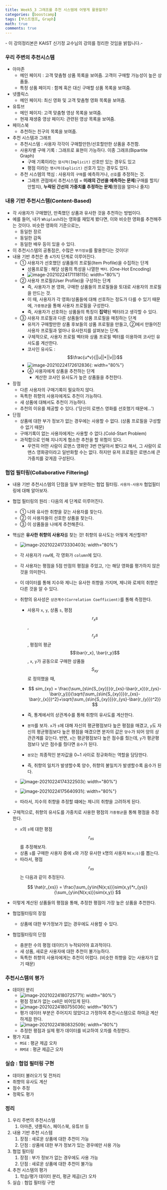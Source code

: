 ```yaml
---
title: Week5_3 그래프를 추천 시스템에 어떻게 활용할까?
categories: [boostcamp]
tags: [부스트캠프, Graph]
math: true
comments: true
---
```


\- 이 강의정리본은 KAIST 신기정 교수님의 강의를 정리한 것임을 밝힙니다.\- 

### 우리 주변의 추천시스템

- 아마존
  - 메인 페이지 : 고객 맞춤형 상품 목록을 보여줌. 고객이 구매할 가능성이 높은 상품들.
  - 특정 상품 페이지 : 함께 혹은 대신 구매할 상품 목록을 보여줌.
- 넷플릭스
  - 메인 페이지: 최신 영화 및 고객 맞춤형 영화 목록을 보여줌.
- 유튜브
  - 메인 페이지: 고객 맞춤형 영상 목록을 보여줌.
  - 현재 재생중 영상 페이지: 관련된 영상 목록을 보여줌.
- 페이스북
  - 추천하는 친구의 목록을 보여줌.
- 추천 시스템과 그래프
  - 추천시스템 : 사용자 각각이 구매할만한/선호할만한 상품을 추천함.
  - 사용자별 구매 기록 : 그래프로 표현이 가능하다. 이종 그래프(Bipartite Graph)
    - 구매 기록이라는 `암시적(Implicit)` 선호만 있는 경우도 있고
    - 평점 이라는 `명시적(Explicit)` 선호가 있는 경우도 있다.
  - 추천 시스템의 핵심 : 사용자의 `구매`를 예측하거나, `선호`를 추정하는 것.
    - 그래프 관점에서 추천시스템 = **미래의 간선을 예측하는 문제**(구매를 할지/안할지), **누락된 간선의 가중치를 추정하는 문제**(평점을 얼마나 줄지)

### 내용 기반 추천시스템(Content-Based)

- 각 사용자가 구매했던, 만족했던 상품과 유사한 것을 추천하는 방법이다.
- 예를 들어, 내가 `Whiplash`라는 영화를 재밌게 봤다면, 이와 비슷한 영화를 추천해주는 것이다. 비슷한 영화의 기준으로는,
  - 동일한 장르
  - 동일한 감독
  - 동일한 배우 등이 있을 수 있다.
- 이 추천시스템의 공통점은, 수많은 `부가정보`를 활용한다는 것이다!
- 내용 기반 추천은 총 `4`가지 단계로 이루어진다.
  - ① 사용자가 선호했던 상품들의 프로필(Item Profile)을 수집하는 단계
    - 상품프로필 : 해당 상품의 특성을 나열한 `벡터`. (One-Hot Encoding)
    - ![image-20210224171118115](/assets/img/post-images/image-20210224171118115.png){: width="80%"}
  - ② 사용자 프로필(User Profile)을 구성하는 단계
    - 즉, 사용자가 본 영화, 구매한 상품들의 프로필들을 토대로 사용자의 프로필을 만드는 것.
    - 이 때, 사용자가 각 영화/상품들에 대해 선호하는 정도가 다를 수 있기 때문에, `가중평균`을 통해 사용자 프로필을 구성한다.
    - 즉,  사용자가 선호하는 상품들의 특징이 **집약**된 벡터라고 생각할 수 있다.
  - ③ 사용자 프로필과 다른 상품들의 상품 프로필을 매칭하는 단계
    - 유저가 구매할만한 상품 후보들의 상품 프로필을 만들고, ②에서 만들어진 사용자 프로필과 얼마나 유사한지를 살펴보는 단계.
    - 구체적으로, 사용자 프로필 벡터와 상품 프로필 벡터를 이용하여 코사인 유사도를 계산한다.
    - 코사인 유사도 : $$\frac{u*v}{||u||*||v||}$$
    - ![image-20210224172612836](/assets/img/post-images/image-20210224172612836.png){: width="80%"}
    - ④ 사용자에게 상품을 추천하는 단계
      - 계산한 코사인 유사도가 높은 상품들을 추천한다.
- 장점
  - 다른 사용자의 구매기록이 필요하지 않다.
  - 독특한 취향의 사용자에게도 추천이 가능하다.
  - 새 상품에 대해서도 추천이 가능하다.
  - 추천의 이유를 제공할 수 있다. ('당신이 로맨스 영화를 선호했기 때문에...')
- 단점
  - 상품에 대한 부가 정보가 없는 경우에는 사용할 수 없다. (상품 프로필을 구성할 수 없기 때문)
  - 구매기록이 없는 사용자에게는 사용할 수 없다.(Cold-Start Problem)
  - 과적합으로 인해 지나치게 협소한 추천을 할 위험이 있다.
    - 우연히 어떤 사람이 로맨스 영화만 3번 연달아서 봤다고 해서, 그 사람이 로맨스 영화광이라고 일반화할 수는 없다. 하지만 유저 프로필은 로맨스에 큰 가중치를 갖게끔 구성된다.

### 협업 필터링(Collaborative Filtering)

- 내용 기반 추천시스템의 단점을 일부 보완하는 협업 필터링. `사용자-사용자` 협업필터링에 대해 알아보자.

- 협업 필터링의 원리 : 다음의 세 단계로 이루어진다.

  - ① 나와 유사한 취향을 갖는 사용자를 찾는다.
  - ② 이 사용자들이 선호한 상품을 찾는다.
  - ③ 이 상품들을 나에게 추천해준다.

- 핵심은 **유사한 취향의 사용자**를 찾는 것! 취향의 유사도는 어떻게 계산할까?

  - ![image-20210224173330403](/assets/img/post-images/image-20210224173330403.png){: width="80%"}

  - 각 사용자가 `row`에, 각 영화가 `column`에 있다.

  - 각 사용자는 평점을 5점 만점의 평점을 주었고, `?`는 해당 영화를 평가하지 않은 것을 의미한다.

  - 이 데이터를 통해 지수와 제니는 유사한 취향을 가지며, 제니와 로제의 취향은 다른 것을 알 수 있다.

  - 취향의 유사성은 `상관계수(Correlation Coefficient)`를 통해 측정한다. 

    - 사용자 `x`, `y`, 상품 `s`, 평점 $$r_xs$$, $$r_ys$$, 평점의 평균 $$\bar{r_x}, \bar{r_y}$$, `x`, `y`가 공동으로 구매한 상품들 $$S_{xy}$$로 정의했을 때,

    - $$
      sim_{xy} = \frac{\sum_{s\in{S_{xy}}}(r_{xs}-\bar{r_x})(r_{ys}-\bar{r_y})}{\sqrt{\sum_{s\in{S_{xy}}}(r_{xs}-\bar{r_{x}})^2}+\sqrt{\sum_{s\in{S_{xy}}}(r_{ys}-\bar{r_{y}})^2}}
      $$

    - 즉, 통계에서의 상관계수를 통해 취향의 유사도를 계산한다.

    - `분자`를 보자. `x`가 `s`에 대해 자신의 평균평점보다 높은 평점을 매겼고, `y`도 자신의 평균평점보다 높은 평점을 매겼으면 분자의 값은 `양수`가 되어 양의 상관관계를 갖는다. 반면, `x`는 평균평점보다 높은 점수를 줬는데, `y`가 평균평점보다 낮은 점수를 줬다면 `음수`가 된다.

    - `분모`는 최종적인 분자값을 0~1 사이로 정규화하는 역할을 담당한다.

    - 즉, 취향의 일치가 발생할수록 양수, 취향의 불일치가 발생할수록 음수가 된다.

  - ![image-20210224174322503](/assets/img/post-images/image-20210224174322503.png){: width="80%"}

  -  ![image-20210224175640931](/assets/img/post-images/image-20210224175640931.png){: width="80%"}

  - 따라서, 지수의 취향을 추정할 떄에는 제니의 취향을 고려하게 된다.

- 구체적으로, 취향의 유사도를 가중치로 사용한 평점의 `가중평균`을 통해 평점을 추정한다.

  - `x`의 `s`에 대한 평점 $$r_{xs}$$를 추정해보자.
  - 상품 `s`를 구매한 사용자 중에 `x`와 가장 유사한 `k`명의 사용자 `N(x;s)`를 뽑는다.
  - 따라서, 평점 $$r_{xs}$$는 다음과 같이 추정된다.

  $$
  \hat{r_{xs}} = \frac{\sum_{y\in{N(x;s)}}sim(x,y)*r_{ys}}{\sum_{y\in{N(x;s)}}sim(x,y)}
  $$

- 이렇게 계산된 상품들의 평점을 통해, 추정한 평점이 가장 높은 상품을 추천한다.
- 협업필터링의 장점
  
  - 상품에 대한 부가정보가 없는 경우에도 사용할 수 있다.
- 협업필터링의 단점
  - 충분한 수의 평점 데이터가 누적되어야 효과적이다. 
  - 새 상품, 새로운 사용자에 대한 추천이 불가능하다.
  - 독특한 취향의 사용자에게는 추천이 어렵다. (비슷한 취향을 갖는 사용자가 없기 때문)

### 추천시스템의 평가

- 데이터 분리
  - ![image-20210224180725771](/assets/img/post-images/image-20210224180725771.png){: width="80%"}
  - 평점 정보가 없는 cell은 비어있게 된다.
  - ![image-20210224180755036](/assets/img/post-images/image-20210224180755036.png){: width="80%"}
  - 평가 데이터 부분은 주어지지 않았다고 가정하여 추천시스템으로 하여금 계산하게끔 한다.
  - ![image-20210224180832509](/assets/img/post-images/image-20210224180832509.png){: width="80%"}
  - 추정한 평점과 실제 평가 데이터를 비교하여 오차를 측정한다.
- 평가 지표
  - `MSE` : 평균 제곱 오차
  - `RMSE` : 평균 제곱근 오차

### 실습 : 협업 필터링 구현

- 데이터 불러오기 및 전처리
- 취향의 유사도 계산
- 점수 추정
- 정확도 평가

### 정리

1. 우리 주변의 추천시스템
   1. 아마존, 넷플릭스, 페이스북, 유튜브 등
2. 내용 기반 추천 시스템
   1. 장점 : 새로운 상품에 대한 추천이 가능
   2. 단점 : 상품에 대한 부가 정보가 있는 경우에만 사용 가능
3. 협업 필터링
   1. 장점 : 부가 정보가 없는 경우에도 사용 가능
   2. 단점 : 새로운 상품에 대한 추천이 불가능
4. 추천 시스템의 평가
   1. 학습/평가 데이터 분리, 평균 제곱(근) 오차
5. 실습 : 협업 필터링 구현



